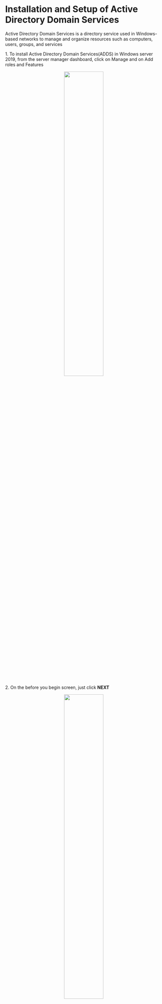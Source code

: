 <h1>Installation and Setup of Active Directory Domain Services</h1>
<p>Active Directory Domain Services is a directory service used in Windows-based networks to manage and organize resources such as computers, users, groups, and services</p>
<p>1. To install Active Directory Domain Services(ADDS) in Windows server 2019, from the server manager dashboard, click on Manage and on Add roles and Features</p>
<p align="center"><img src="https://i.imgur.com/BFw3fUz.png" height="50%" width="50%"/>

<p>2. On the before you begin screen, just click <b>NEXT</b></p>
<p align="center"><img src="https://i.imgur.com/gaMZiFi.png" height="50%" width="50%"/>

<p>3. On the Installation Type screen, make sure the Role-based or feature-based installation is selected, then click <b>NEXT</b>.</p>
<p align="center"><img src="https://i.imgur.com/ZvY3YRt.png" height="50%" width="50%"/>

<p>4. On the Select destination server screen, make sure the select a server from the server pool is selected and select the server you are trying to install Adds on from the server pool, then click <b>NEXT</b>.</p>
<p align="center"><img src="https://i.imgur.com/Xq8ggfi.png" height="50%" width="50%"/>

<p>5. On the select server roles screen, select the second option(Active Directory Domain Services) and click on add features from the pop-up screen, then click <b>NEXT</b>.</p>
<p align="center"><img src="https://i.imgur.com/FJXu3HC.png" height="50%" width="50%"/>

<p>6. On the select features screen, just click <b>NEXT</b>.</p>
<p align="center"><img src="https://i.imgur.com/6Ri1r9H.png" height="50%" width="50%"/>

<p>7. On confirm installation selections, just click on INSTALL and wait for the installation to complete. </p>
<p align="center"><img src="https://i.imgur.com/qgNK3C5.png" height="50%" width="50%"/>

<p>8. After the installation is complete, from the notification, click on promote the server to a domain controller</p>
<p align="center"><img src="https://i.imgur.com/QxcyWQO.png" height="50%" width="50%"/>

<p>9. On the Deployment configuration screen, select add a new forest and enter your desired domain name(for this I am using my last name) in the Root domain name box, then click <b>NEXT</b>.</p>
<p align="center"><img src="https://i.imgur.com/IYX8EZ7.png" height="50%" width="50%"/>

<p>10. On the Domain Controller Options screen, Input password and confirm password, then click <b>NEXT</b>.</p>
<p align="center"><img src="https://i.imgur.com/W7ujg6C.png" height="50%" width="50%"/>

<p>11. On the Additional options screen, leave your domain name in the NetBIOS domain name and click <b>NEXT</b>.</p>
<p align="center"><img src="https://i.imgur.com/19JkJZ0.png" height="50%" width="50%"/>

<p>12. On the Paths screen, leave it at default and click <b>NEXT</b>.</p>
<p align="center"><img src="https://i.imgur.com/VvvvYWw.png" height="50%" width="50%"/>

<p>13. On the Review Options, click <b>NEXT</b>.</p>
<p align="center"><img src="https://i.imgur.com/FrXmctQ.png" height="50%" width="50%"/>

<p>14. On the Prerequisites Check, click <b>INSTALL</b>.</p>
<p align="center"><img src="https://i.imgur.com/3Lto4nb.png" height="50%" width="50%"/>

<p>15. On the Installation page, just wait for the installation to complete.</p>
<p align="center"><img src="https://i.imgur.com/l82jh6v.png" height="50%" width="50%"/>

<br>
<br>

<h1>Creating Organizational units, Users, and Groups in Active Directory</h1>
<p>The purpose of creating OUs, Groups, and Users in Active Directory is to organize and manage network resources, assign appropriate permissions, and streamline user and group administration for security and access control.</p>
<h3>*To create OU</h3>
<p>1. Go to Server manager-dashboard > Tools >Active Directory Users and Computers</p>
<p align="center"><img src="https://i.imgur.com/VJnRNxO.png" height="50%" width="50%"/>

<p>2. On the dashboard, right click on the domain name, go to New, then click Organizational Unit</p>
<p align="center"><img src="https://i.imgur.com/ReaN2rI.png" height="50%" width="50%"/>

<p>3. On the New object -Organizational Unit screen, in the name space, type in the OU name you intend to create and click OK</p>
<p align="center"><img src="https://i.imgur.com/tJp70AG.png" height="50%" width="50%"/>

<p>4. Repeated steps 2 and 3 above to create another OU</p>
<p align="center"><img src="https://i.imgur.com/wtTranz.png" height="50%" width="50%"/>

<p>5. The two OUs created are displayed when I expanded the domain</p>
<p align="center"><img src="https://i.imgur.com/uNzL8J2.png" height="50%" width="50%"/>

<h3>*To Create Users</h3>
<p>1. While on Active Directory Users and Computers, Right-click on the User, go to New, then click User</p>
<p align="center"><img src="https://i.imgur.com/7jmEy3f.png" height="50%" width="50%"/>

<p>2. On the New Object - User, input the first name, last name, a user logon name and click NEXT</p>
<p align="center"><img src="https://i.imgur.com/nqDwXeK.png" height="50%" width="50%"/>

<p>3. On the next page, input the password, leave the “User must change password at next logon” checked, then click NEXT</p>
<p align="center"><img src="https://i.imgur.com/n8lAysh.png" height="50%" width="50%"/>

<p>4. On the next page, review the information and click FINISH</p>
<p align="center"><img src="https://i.imgur.com/JYLmC0I.png" height="50%" width="50%"/>

<p>5. The user and couple other users I created are now displays under the User tab</p>
<p align="center"><img src="https://i.imgur.com/VGIxG1e.png" height="50%" width="50%"/>

<h3>*To Create Groups</h3>
<p>1. While on Active Directory Users and Computers, Right-click on an OU, go to New, then click Group</p>
<p align="center"><img src="https://i.imgur.com/gDAfcJL.png" height="50%" width="50%"/>

<p>2. On the New Object - Group, type in the Group name in the space provided and click OK</p>
<p align="center"><img src="https://i.imgur.com/o1dDx7K.png" height="50%" width="50%"/>

<p>3. The seurity group I created in the EdmontonOU is now displayed</p>
<p align="center"><img src="https://i.imgur.com/hHupEMt.png" height="50%" width="50%"/>

<br>




